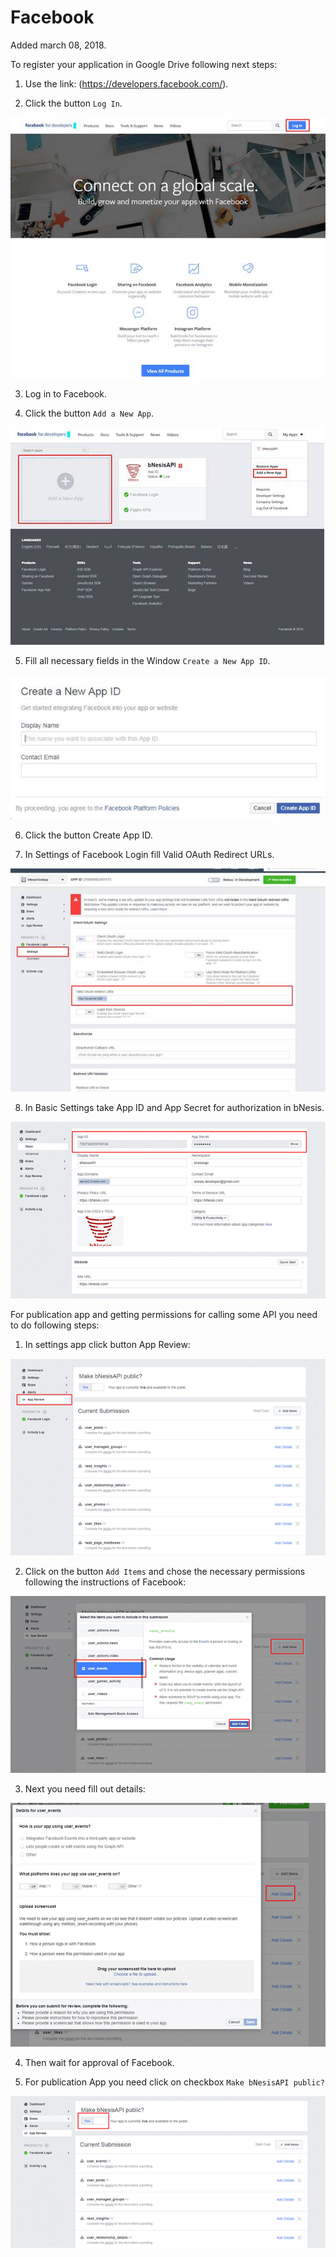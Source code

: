 # Facebook

Added march 08, 2018.

To register your application in Google Drive following next steps:

1. Use the link: (https://developers.facebook.com/).

2. Click the button `Log In`.

![image002](https://raw.githubusercontent.com/bNesisDeveloper/bNesis/master/Docs/Services/Facebook/image002.jpg)

3. Log in to Facebook.

4. Click the button `Add a New App`.

![image004](https://raw.githubusercontent.com/bNesisDeveloper/bNesis/master/Docs/Services/Facebook/image004.jpg)

5. Fill all necessary fields in the Window `Create a New App ID`.

![image006](https://raw.githubusercontent.com/bNesisDeveloper/bNesis/master/Docs/Services/Facebook/image006.jpg)

6. Click the button Create App ID.

7. In Settings of Facebook Login fill Valid OAuth Redirect URLs.

![image008](https://raw.githubusercontent.com/bNesisDeveloper/bNesis/master/Docs/Services/Facebook/image008.jpg)

8. In Basic Settings take App ID and App Secret for authorization in bNesis.

![image010](https://raw.githubusercontent.com/bNesisDeveloper/bNesis/master/Docs/Services/Facebook/image010.gif)

For publication app and getting permissions  for calling some API you need to do following steps:

1. In settings app click button App Review:

![image012](https://raw.githubusercontent.com/bNesisDeveloper/bNesis/master/Docs/Services/Facebook/image012.gif)

2. Click on the button `Add Items` and chose the necessary permissions following the instructions of Facebook:

![image014](https://raw.githubusercontent.com/bNesisDeveloper/bNesis/master/Docs/Services/Facebook/image014.gif)

3. Next you need fill out details:

![image016](https://raw.githubusercontent.com/bNesisDeveloper/bNesis/master/Docs/Services/Facebook/image016.gif)

4. Then wait for approval of Facebook.

5. For publication App you need click on checkbox `Make bNesisAPI public?`

![image018](https://raw.githubusercontent.com/bNesisDeveloper/bNesis/master/Docs/Services/Facebook/image018.gif)
